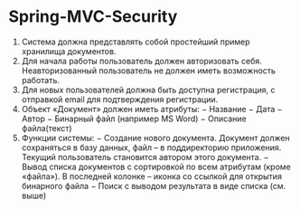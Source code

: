# Spring-MVC-Security


1.	Система должна представлять собой простейший пример хранилища документов. 
2.	Для начала работы пользователь должен авторизовать себя. Неавторизованный пользователь не должен иметь возможность работать.  
3.	Для новых пользователей должна быть доступна регистрация, с отправкой email для подтверждения регистрации.  
4.	Объект «Документ» должен иметь атрибуты: 
− Название 
− Дата 
− Автор 
− Бинарный файл (например MS Word) 
− Описание файла(текст) 
5.	Функции системы: 
− Создание нового документа. Документ должен сохраняться в базу данных, файл – в поддиректорию приложения. Текущий пользователь становится автором этого документа. 
− Вывод списка документов с сортировкой по всем атрибутам (кроме «файла»). В последней колонке – иконка со ссылкой для открытия бинарного файла 
− Поиск с выводом результата в виде списка (см. выше)
